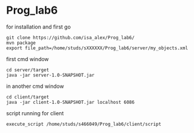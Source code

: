 # Prog_lab6

for installation and first go

```
git clone https://github.com/isa_alex/Prog_lab6/ 
mvn package
export file_path=/home/studs/sXXXXXX/Prog_lab6/server/my_objects.xml
```

first cmd window

```
cd server/target
java -jar server-1.0-SNAPSHOT.jar
```

in another cmd window
```
cd client/target
java -jar client-1.0-SNAPSHOT.jar localhost 6086
```
script running for client
```
execute_script /home/studs/s466049/Prog_lab6/client/script
```
